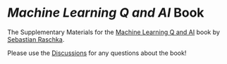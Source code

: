 # *Machine Learning Q and AI* Book



The Supplementary Materials for the [Machine Learning Q and AI](https://leanpub.com/machine-learning-q-and-ai) book by [Sebastian Raschka](http://sebastianraschka.com).

Please use the [Discussions](https://github.com/rasbt/ml-q-and-ai/discussions) for any questions about the book!

